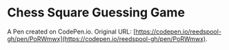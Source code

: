 # Chess Square Guessing Game

A Pen created on CodePen.io. Original URL: [https://codepen.io/reedspool-gh/pen/PoRWmwx](https://codepen.io/reedspool-gh/pen/PoRWmwx).


